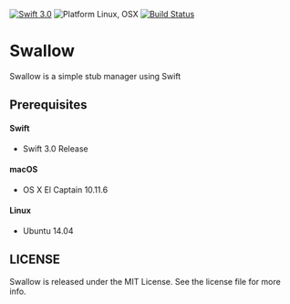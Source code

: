 [![Swift 3.0](https://img.shields.io/badge/Swift-3.0-orange.svg)](https://swift.org)
![Platform Linux, OSX](https://img.shields.io/badge/Platforms-Linux%2C%20OSX-lightgray.svg)
[![Build Status](https://travis-ci.org/rb-de0/Swallow.svg?branch=master)](https://travis-ci.org/rb-de0/Swallow)

# Swallow

Swallow is a simple stub manager using Swift

## Prerequisites

#### Swift

- Swift 3.0 Release

#### macOS

- OS X El Captain 10.11.6

#### Linux

- Ubuntu 14.04

## LICENSE

Swallow is released under the MIT License. See the license file for more info.

